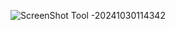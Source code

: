 ![ScreenShot Tool -20241030114342](https://github.com/user-attachments/assets/23cc37d4-4ee9-40ae-a3bd-9e98262a74bf)
